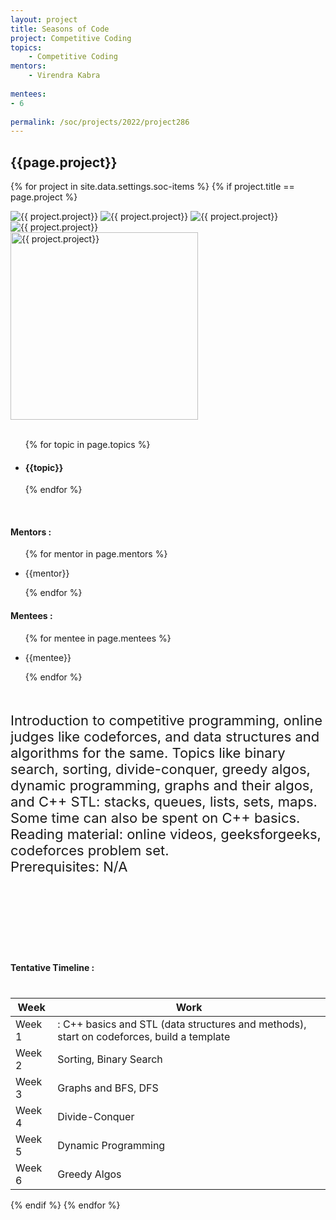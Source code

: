 ```yaml
---
layout: project
title: Seasons of Code
project: Competitive Coding
topics:
    - Competitive Coding
mentors:
    - Virendra Kabra
    
mentees:
- 6
    
permalink: /soc/projects/2022/project286
---
```


<h2 class="display1 m-3 p-3 text-center project-title">{{page.project}}</h2>

{% for project in site.data.settings.soc-items %}
{% if project.title == page.project %}

<div class ="img-soc d-block"> 
    <img src="{{ site.baseurl }}/{{ project.image }}" alt="{{ project.project}}" class="image-1">
    <img src="{{ site.baseurl }}/{{ project.image }}" alt="{{ project.project}}" class="image-2">
    <img src="{{ site.baseurl }}/{{ project.image }}" alt="{{ project.project}}" class="image-3">
    <img src="{{ site.baseurl }}/{{ project.image }}" alt="{{ project.project}}" class="image-4">
</div>
<div class = "mobile-img-soc">
  <img src="{{ site.baseurl }}/{{ project.image }}"  width = "300" height="300" alt="{{ project.project}}" class="border rounded">
  </div>
<div >
    <br>
    <ul>
        {% for topic in page.topics %}
        <li><h4 class="text-primary text-center topics">{{topic}}</h4></li>
        {% endfor %}
    </ul>
    <br>
    <h4 class="display3  ">Mentors :</h4> 
    <ul>
        {% for mentor in page.mentors %}
        <li><p class="lead">{{mentor}}</p></li>
        {% endfor %}
    </ul>
    <h4 class="display3  ">Mentees :</h4> 
    <ul>
        {% for mentee in page.mentees %}
        <li><p class="lead">{{mentee}}</p></li>
        {% endfor %}
    </ul>
</div>
<div class = "project-desc" style = "margin-bottom: 140px">
    <p class="display3" style = "font-size:22px;" >
        <br>
       Introduction to competitive programming, online judges like codeforces, and data structures and algorithms for the same.
Topics like binary search, sorting, divide-conquer, greedy algos, dynamic programming, graphs and their algos, and C++ STL: stacks, queues, lists, sets, maps. Some time can also be spent on C++ basics.
Reading material: online videos, geeksforgeeks, codeforces problem set.
<br>
Prerequisites:
N/A
        <br>
    </p>
</div>
<div class = "d-flex flex-wrap">
<div>
    <h4 class="display3" style="margin:40px 0px 40px 0px;">Tentative Timeline :</h4>
    <table class="table table-striped w-100">
    <thead>
        <tr>
        <th>Week</th>
        <th>Work</th>
        </tr>
    </thead>
    <tbody>
    <tr>
      <td  >Week 1</td>
      <td>: C++ basics and STL (data structures and methods), start on codeforces, build a template</td>
    </tr>
    <tr>
      <td>Week 2</td>
      <td> Sorting, Binary Search</td>
    </tr>
    <tr>
      <td>Week 3</td>
      <td>Graphs and BFS, DFS</td>
    </tr>
    <tr>
      <td>Week 4</td>
      <td> Divide-Conquer</td>
    </tr>
    <tr>
      <td>Week 5</td>
      <td>Dynamic Programming</td>
    </tr>
    <tr>
      <td>Week 6</td>
      <td>Greedy Algos</td>
    </tr>
    </tbody>
    </table>
</div>
</div>
{% endif %}
{% endfor %}
 